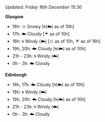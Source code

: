 *Updated: Friday 16th December 15:30*

**Glasgow**

* 16h: :snowman: Snowy [:cyclone:(:cloud:) as of 10h]
* 17h: :cloud: Cloudy [:umbrella: as of 10h]
* 18h: :cyclone: Windy (:cloud:) [:snowman: as of 10h, :umbrella: as of 16h]
* 19h, 20h: :cloud: Cloudy [:cyclone:(:cloud:) as of 10h]
* 21h - 23h: :cyclone: Windy (:cloud:)
* 0h - 3h: :cloud: Cloudy

**Edinburgh**

* 16h, 17h: :cloud: Cloudy [:cyclone:(:cloud:) as of 10h]
* 18h: :cyclone: Windy (:cloud:)
* 19h, 20h: :cloud: Cloudy [:cyclone:(:cloud:) as of 10h]
* 21h - 23h: :cyclone: Windy (:cloud:)
* 0h - 3h: :cloud: Cloudy
